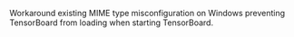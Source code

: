 Workaround existing MIME type misconfiguration on Windows preventing TensorBoard from loading when starting TensorBoard.
